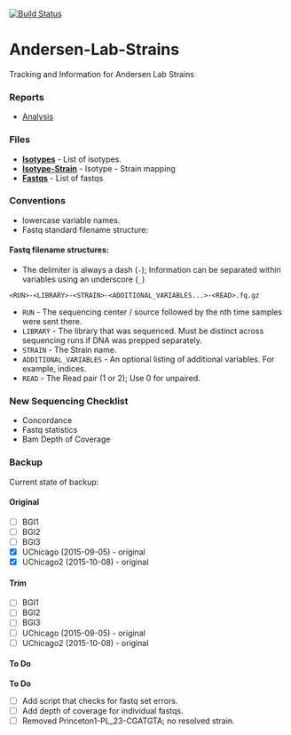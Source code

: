 [![Build Status](https://travis-ci.org/AndersenLab/Andersen-Lab-Strains.svg?branch=master)](https://travis-ci.org/AndersenLab/Andersen-Lab-Strains)

# Andersen-Lab-Strains
Tracking and Information for Andersen Lab Strains

### Reports

* [Analysis](https://storage.googleapis.com/andersen_lab_strains/analysis.html)

### Files

* __[Isotypes](https://storage.googleapis.com/andersen_lab_strains/processed/isotypes.tsv)__ - List of isotypes.
* __[Isotype-Strain](https://storage.googleapis.com/andersen_lab_strains/processed/isotype_strain.tsv)__ - Isotype - Strain mapping
* __[Fastqs](https://storage.googleapis.com/andersen_lab_strains/processed/seqs.tsv)__ - List of fastqs

### Conventions

* lowercase variable names.
* Fastq standard filename structure:

#### Fastq filename structures:

* The delimiter is always a dash (`-`); Information can be separated within variables using an underscore (`_`)

```
<RUN>-<LIBRARY>-<STRAIN>-<ADDITIONAL_VARIABLES...>-<READ>.fq.gz
```

* `RUN` - The sequencing center / source followed by the nth time samples were sent there.
* `LIBRARY` - The library that was sequenced. Must be distinct across sequencing runs if DNA was prepped separately.
* `STRAIN` - The Strain name.
* `ADDITIONAL_VARIABLES` - An optional listing of additional variables. For example, indices.
* `READ` - The Read pair (1 or 2); Use 0 for unpaired. 

### New Sequencing Checklist

* Concordance
* Fastq statistics
* Bam Depth of Coverage

### Backup

Current state of backup:

#### Original

* [ ] BGI1
* [ ] BGI2
* [ ] BGI3
* [X] UChicago (2015-09-05) - original
* [X] UChicago2 (2015-10-08) - original

#### Trim

* [ ] BGI1
* [ ] BGI2
* [ ] BGI3
* [ ] UChicago (2015-09-05) - original
* [ ] UChicago2 (2015-10-08) - original

#### To Do

__To Do__
* [ ] Add script that checks for fastq set errors.
* [ ] Add depth of coverage for individual fastqs.
* [ ] Removed Princeton1-PL_23-CGATGTA; no resolved strain.